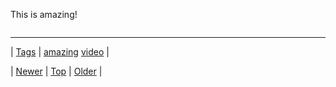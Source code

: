<!--
title: This is amazing!
date: 2020-06-28T15:27:00.390Z
tags: amazing, video
-->


This is amazing!

<video controls="controls" autoplay="autoplay" src="https://www.youtube.com/watch?v=hC3VTgIPoGU#t=197" type="video/mp4" width="0" height="0"></video>

<!--BOTTOM-POST-NAVIGATION-->
---

| [Tags](tags.md) | [amazing](tag-amazing.md) [video](tag-video.md) |

| [Newer](99761323169.md) | [Top](index.md) | [Older](99762560529.md) |